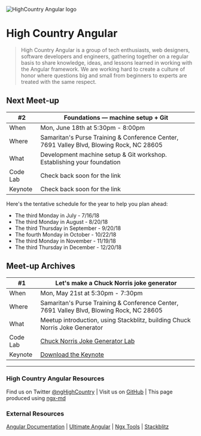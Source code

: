 ![HighCountry Angular logo](https://raw.githubusercontent.com/ngHighCountry/Logo/master/ngHighCountry-with-name.svg)

# High Country Angular

> High Country Angular is a group of tech enthusiasts, web designers, software developers and engineers, gathering together on a regular basis to share knowledge, ideas, and lessons learned in working with the Angular framework. We are working hard to create a culture of honor where questions big and small from beginners to experts are treated with the same respect.

## Next Meet-up

| #2 | Foundations — machine setup + Git |
| ------ | ------ |
| When | Mon, June 18th at 5:30pm - 8:00pm |
| Where | Samaritan's Purse Training & Conference Center, 7691 Valley Blvd, Blowing Rock, NC 28605 |
| What | Development machine setup & Git workshop. Establishing your foundation |
| Code Lab | Check back soon for the link |
| Keynote | Check back soon for the link |

Here's the tentative schedule for the year to help you plan ahead:
* The third Monday in July - 7/16/18
* The third Monday in August - 8/20/18
* The third Thursday in September - 9/20/18
* The fourth Monday in October - 10/22/18
* The third Monday in November - 11/19/18
* The third Thursday in December - 12/20/18

## Meet-up Archives

| #1 | Let's make a Chuck Norris joke generator |
| ------ | ------ |
| When | Mon, May 21st at 5:30pm - 7:30pm |
| Where | Samaritan's Purse Training & Conference Center, 7691 Valley Blvd, Blowing Rock, NC 28605 |
| What | Meetup introduction, using Stackblitz, building Chuck Norris Joke Generator |
| Code Lab | [Chuck Norris Joke Generator Lab](https://github.com/ngHighCountry/meetup/blob/master/labs/chuck-norris-jokes-lab.md) |
| Keynote | [Download the Keynote](https://github.com/ngHighCountry/meetup/raw/master/presentations/may-2018/may-2018.key) |

---
### High Country Angular Resources

Find us on Twitter [@ngHighCountry](https://twitter.com/ngHighCountry) | Visit us on [GitHub](https://github.com/ngHighCountry/HighCountryAngular) | This page produced using [ngx-md](https://github.com/dimpu/ngx-md)

### External Resources

[Angular Documentation](https://angular.io/docs) | [Ultimate Angular](https://ultimateangular.com/) | [Ngx Tools](https://ngx.tools/#/search) | [Stackblitz](https://stackblitz.com/)
